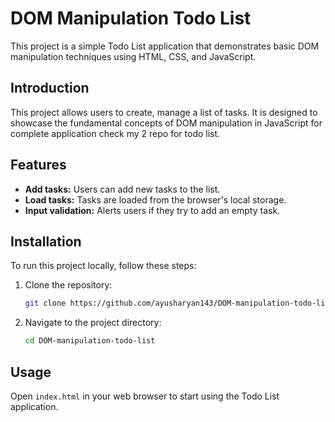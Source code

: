 # DOM Manipulation Todo List

This project is a simple Todo List application that demonstrates basic DOM manipulation techniques using HTML, CSS, and JavaScript.


## Introduction

This project allows users to create, manage a list of tasks. It is designed to showcase the fundamental concepts of DOM manipulation in JavaScript for complete application check my 2 repo for todo list.

## Features

- **Add tasks:** Users can add new tasks to the list.
- **Load tasks:** Tasks are loaded from the browser's local storage.
- **Input validation:** Alerts users if they try to add an empty task.

## Installation

To run this project locally, follow these steps:

1. Clone the repository:
    ```sh
    git clone https://github.com/ayusharyan143/DOM-manipulation-todo-list.git
    ```
2. Navigate to the project directory:
    ```sh
    cd DOM-manipulation-todo-list
    ```

## Usage

Open `index.html` in your web browser to start using the Todo List application.


